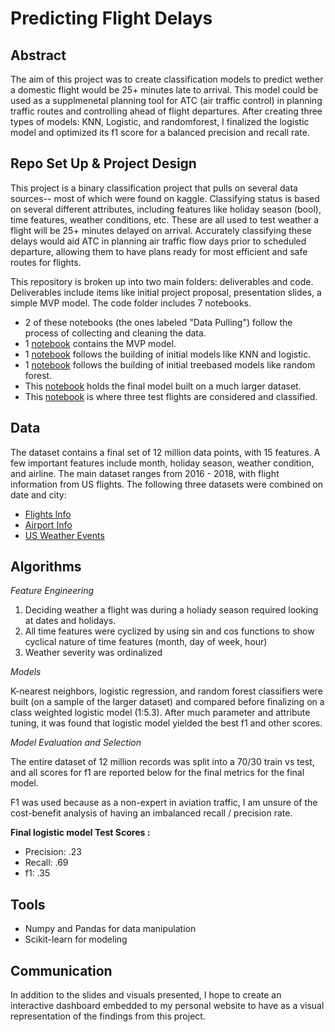 # Predicting Flight Delays

## Abstract
The aim of this project was to create classification models to predict wether a domestic flight would be 25+ minutes late to arrival. This model could be used as a supplmenetal planning tool for ATC (air traffic control) in planning traffic routes and controlling ahead of flight departures. After creating three types of models: KNN, Logistic, and randomforest, I finalized the logistic model and optimized its f1 score for a balanced precision and recall rate. 


## Repo Set Up & Project Design
This project is a binary classification project that pulls on several data sources-- most of which were found on kaggle. Classifying status is based on several different attributes, including features like holiday season (bool), time features, weather conditions, etc. These are all used to test weather a flight will be 25+ minutes delayed on arrival. Accurately classifying these delays would aid ATC in planning air traffic flow days prior to scheduled departure, allowing them to have plans ready for most efficient and safe routes for flights.

This repository is broken up into two main folders: deliverables and code. Deliverables include items like initial project proposal, presentation slides, a simple MVP model.
The code folder includes 7 notebooks. 
- 2 of these notebooks (the ones labeled "Data Pulling") follow the process of collecting and cleaning the data.
- 1 [notebook](https://github.com/mehiks11/Flight_Delay_Predictor/blob/master/Code/Flight%20Project%20Initial%20Modeling%20(MVP).ipynb) contains the MVP model.
- 1 [notebook](https://github.com/mehiks11/Flight_Delay_Predictor/blob/master/Code/Flights%20Model%20Exploration%20(1).ipynb) follows the building of initial models like KNN and logistic.
- 1 [notebook](https://github.com/mehiks11/Flight_Delay_Predictor/blob/master/Code/Flights%20Model%20Exploration%20(2).ipynb) follows the building of initial treebased models like random forest.
- This [notebook](https://github.com/mehiks11/Flight_Delay_Predictor/blob/master/Code/Full%20Models.ipynb) holds the final model built on a much larger dataset. 
- This [notebook](https://github.com/mehiks11/Flight_Delay_Predictor/blob/master/Code/Flight%20Delay%20Predictions.ipynb) is where three test flights are considered and classified.



## Data
The dataset contains a final set of 12 million data points, with 15 features. A few important features include month, holiday season, weather condition, and airline. The main dataset ranges from 2016 - 2018, with flight information from US flights. The following three datasets were combined on date and city:
* [Flights Info](https://www.kaggle.com/yuanyuwendymu/airline-delay-and-cancellation-data-2009-2018)
* [Airport Info](https://datahub.io/core/airport-codes)
* [US Weather Events](https://www.kaggle.com/sobhanmoosavi/us-weather-events)


## Algorithms

*Feature Engineering*
1. Deciding weather a flight was during a holiady season required looking at dates and holidays.
2. All time features were cyclized by using sin and cos functions to show cyclical nature of time features (month, day of week, hour)
3. Weather severity was ordinalized 

*Models*
  
K-nearest neighbors, logistic regression, and random forest classifiers were built (on a sample of the larger dataset) and compared before finalizing on a class weighted logistic model (1:5.3). After much parameter and attribute tuning, it was found that logistic model yielded the best f1 and other scores. 

*Model Evaluation and Selection*

The entire dataset of 12 million records was split into a 70/30 train vs test, and all scores for f1 are reported below for the final metrics for the final model.

F1 was used because as a non-expert in aviation traffic, I am unsure of the cost-benefit analysis of having an imbalanced recall / precision rate. 

**Final logistic model Test Scores :**   
- Precision: .23 
- Recall: .69
- f1: .35


## Tools
- Numpy and Pandas for data manipulation
- Scikit-learn for modeling


## Communication
In addition to the slides and visuals presented, I hope to create an interactive dashboard embedded to my personal website to have as a visual representation of the findings from this project.
